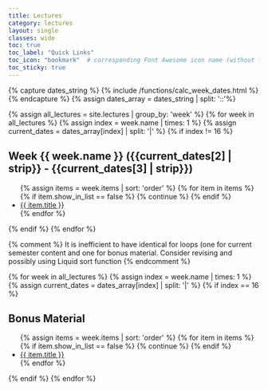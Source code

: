 ```yaml
---
title: Lectures
category: lectures
layout: single
classes: wide
toc: true
toc_label: "Quick Links"
toc_icon: "bookmark"  # corresponding Font Awesome icon name (without fa prefix)
toc_sticky: true
---
```



{% capture dates_string %}
  {% include /functions/calc_week_dates.html %}
{% endcapture %}
{% assign dates_array = dates_string | split: '::'%}	



{% assign all_lectures = site.lectures | group_by: 'week' %}
{% for week in all_lectures %}
{% assign index = week.name | times: 1 %} 
{% assign current_dates = dates_array[index] | split: '|' %}
{% if index != 16 %}
<h2 id="week_{{ week.name }}">Week {{ week.name }} ({{current_dates[2] | strip}} - {{current_dates[3] | strip}})<a class="header-link" href="#week_{{ week.name }}" title="Permalink"></a></h2>
<ul>
    {% assign items = week.items | sort: 'order' %}
    {% for item in items %}
      {% if item.show_in_list == false %}
        {% continue %}
      {% endif %}
    <li><a href="{{ site.baseurl }}{{ item.url }}">{{ item.title }}</a></li>
    {% endfor %}
</ul>
{% endif %}
{% endfor %}

{% comment %}
It is inefficient to have identical for loops (one for current semester content and one for bonus material. 
Consider revising and possibly using Liquid sort function
{% endcomment %}

{% for week in all_lectures %}
{% assign index = week.name | times: 1 %} 
{% assign current_dates = dates_array[index] | split: '|' %}
{% if index == 16 %}
<h2 id="#bonus_material">Bonus Material<a class="header-link" href="#bonus_material" title="Permalink"></a></h2>
<ul>
    {% assign items = week.items | sort: 'order' %}
    {% for item in items %}
      {% if item.show_in_list == false %}
        {% continue %}
      {% endif %}    
    <li><a href="{{ site.baseurl }}{{ item.url }}">{{ item.title }}</a></li>
    {% endfor %}
</ul>
{% endif %}
{% endfor %}
